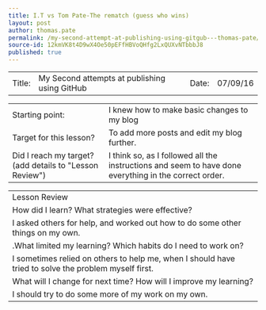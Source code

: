 ```yaml
---
title: I.T vs Tom Pate-The rematch (guess who wins)
layout: post
author: thomas.pate
permalink: /my-second-attempt-at-publishing-using-gitgub---thomas-pate/
source-id: 12kmVK8t4D9wX4Oe50pEFfHBVoQHfg2LxQUXvNTbbbJ8
published: true
---
```

 

<table>
  <tr>
    <td>Title:  </td>
    <td>My Second attempts at publishing using GitHub  </td>
    <td> Date:  </td>
    <td>07/09/16</td>
  </tr>
</table>


<table>
  <tr>
    <td>Starting point:</td>
    <td>I knew how to make basic changes to my blog</td>
  </tr>
  <tr>
    <td>Target for this lesson?</td>
    <td>To add more posts and edit my blog further.</td>
  </tr>
  <tr>
    <td>Did I reach my target? 
(add details to "Lesson Review")</td>
    <td>I think so, as I followed all the instructions and seem to have done everything in the correct order.</td>
  </tr>
</table>


<table>
  <tr>
    <td>Lesson Review</td>
  </tr>
  <tr>
    <td>How did I learn? What strategies were effective? </td>
  </tr>
  <tr>
    <td>I asked others for help, and worked out how to do some other things on my own.</td>
  </tr>
  <tr>
    <td>.What limited my learning? Which habits do I need to work on? </td>
  </tr>
  <tr>
    <td>I sometimes relied on others to help me, when I should have tried to solve the problem myself first.</td>
  </tr>
  <tr>
    <td>What will I change for next time? How will I improve my learning?</td>
  </tr>
  <tr>
    <td>I should try to do some more of my work on my own.</td>
  </tr>
</table>


